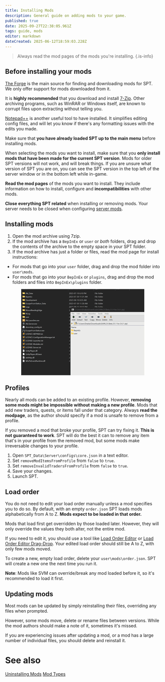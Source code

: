 ```yaml
---
title: Installing Mods
description: General guide on adding mods to your game.
published: true
date: 2025-09-27T22:38:05.961Z
tags: guide, mods
editor: markdown
dateCreated: 2025-06-12T18:59:03.228Z
---
```


> Always read the mod pages of the mods you're installing.
{.is-info}

## Before installing your mods

[The Forge](https://forge.sp-tarkov.com/) is the main source for finding and downloading mods for SPT. We only offer support for mods downloaded from it.

It is **highly recommended** that you download and install [7-Zip](https://www.7-zip.org/). Other archiving programs, such as WinRAR or Windows itself, are known to corrupt files upon extracting without telling you.

[Notepad++](https://notepad-plus-plus.org/) is another useful tool to have installed. It simplifies editing config files, and will let you know if there's any formatting issues with the edits you made.

Make sure that **you have already loaded SPT up to the main menu** before installing mods.

When selecting the mods you want to install, make sure that you **only install mods that have been made for the current SPT version**. Mods for older SPT versions will not work, and will break things. If you are unsure what version of SPT you are on, you can see the SPT version in the top left of the server window or in the bottom left while in-game.

**Read the mod pages** of the mods you want to install. They include information on how to install, configure and **incompatibilities** with other mods.

**Close everything SPT related** when installing or removing mods. Your server needs to be closed when configuring [server mods](https://wiki.sp-tarkov.com/en/Mod_Types#server-mods).

## Installing mods

1. Open the mod archive using 7zip.
2. If the mod archive has a `BepInEx` or `user` or *both* folders, drag and drop the contents of the archive to the empty space in your SPT folder.
3. If the mod archive has just a folder or files, read the mod page for install instructions:
- For mods that go into your `user` folder, drag and drop the mod folder into `user\mods`.
- For mods that go into your `BepInEx` or `plugins`, drag and drop the mod folders and files into `BepInEx\plugins` folder.
&nbsp;
<img src="/mod-install-v1.gif" alt="mod install" width=400 style="display: block; margin: 0 auto;">

## Profiles

Nearly all mods can be added to an existing profile. However, **removing some mods might be impossible without making a new profile**. Mods that add new traders, quests, or items fall under that category. Always **read the modpage**, as the author should specify if a mod is unsafe to remove from a profile.

If you removed a mod that broke your profile, SPT can try fixing it. **This is not guaranteed to work**. SPT will do the best it can to remove any item that's in your profile from the removed mod, but some mods make irreversable changes to your profile.

1. Open `SPT_Data\Server\configs\core.json` in a text editor.
2. Set `removeModItemsFromProfile` from `false` to `true`.
3. Set `removeInvalidTradersFromProfile` from `false` to `true`.
4. Save your changes.
5. Launch SPT.

## Load order

You do not need to edit your load order manually unless a mod specifies you to do so. By default, with an empty `order.json` SPT loads mods alphabetically from A to Z. __Mods expect to be loaded in that order.__

Mods that load first get overridden by those loaded later. However, they will only override the values they both alter, not the entire mod.

If you need to edit it, you should use a tool like [Load Order Editor](https://forge.sp-tarkov.com/mod/803/loe-load-order-editor) or [Load Order Editor Drag-Drop](https://forge.sp-tarkov.com/mod/1390/load-order-editor-drag-drop). Your edited load order should still be A to Z, with only few mods moved.

To create a new, empty load order, delete your `user\mods\order.json`. SPT will create a new one the next time you run it.

**Note**: Mods like SVM can override/break any mod loaded before it, so it's recommended to load it first.

## Updating mods

Most mods can be updated by simply reinstalling their files, overriding any files when prompted.

However, some mods move, delete or rename files between versions. While the mod authors should make a note of it, sometimes it's missed.

If you are experiencing issues after updating a mod, or a mod has a large number of individual files, you should delete and reinstall it.

# See also

[Uninstalling Mods](/Uninstalling_Mods)
[Mod Types](/Mod_Types)